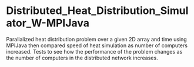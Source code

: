 # Distributed_Heat_Distribution_Simulator_W-MPIJava
Parallalized heat distribution problem over a given 2D array and time using MPIJava then compared speed of heat simulation as number of computers increased. Tests to see how the performance of the problem changes as the number of computers in the distributed network increases.
